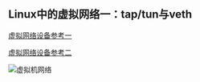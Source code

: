 ## Linux中的虚拟网络一：tap/tun与veth

[虚拟网络设备参考一](https://opengers.github.io/openstack/openstack-base-virtual-network-devices-tuntap-veth/)

[虚拟网络设备参考二](https://opengers.github.io/openstack/openstack-base-virtual-network-devices-tuntap-veth/)

![虚拟机网络](https://opengers.github.io/images/openstack/openstack-virtual-devices/bridge.png)